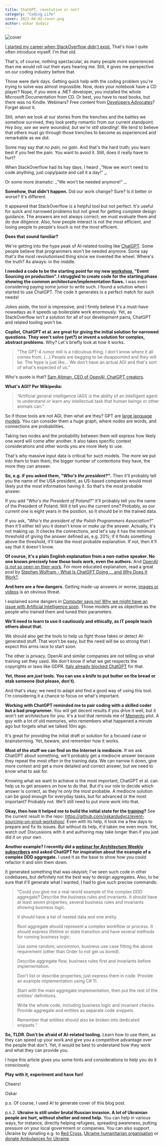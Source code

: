 ```yaml
---
title: ChatGPT, revolution or not?
category: "Coding Life"
cover: 2023-04-02-cover.png
author: oskar dudycz
---
```


![cover](2023-04-02-cover.png)

[I started my career when StackOverflow didn't exist.](/en/about/) That's how I quite often introduce myself. I'm that old.

That's, of course, nothing spectacular, as many people more experienced than me would roll out their eyes hearing me. Still, it gives me perspective on our coding industry before that.

Those were dark days. Getting quick help with the coding problem you're trying to solve was almost impossible. Now, does your notebook have a CD player? Nope, if you were a .NET developer, you installed the whole Microsoft Documentation from CD. Or best, you have to read books, but there was no Kindle. Webinars? Free content from [Developers Advocates](/en/revolution_now/)? Forget about it.

Still, when we look at our stories from the trenches and the battles we somehow survived, they look pretty romantic from our current standpoint. _Hey boy, see we were wounded, but we're still standing!_. We tend to believe that others must go through those trenches to become as experienced and remarkable as we did.

Some may say that _no pain, no gain_. And that's the hard truth; you learn best if you feel the pain. You want to avoid it. Still, does it really have to hurt?

When StackOverflow had its hay days, I heard _"Now we won't need to code anything, just copy/paste and call it a day!" _. 

Or some more dramatic: _"We won't be needed anymore!" _.

**Somehow, that didn't happen.** Did our work change? Sure? Is it better or worse? It's different.

It appeared that StackOverflow is a helpful tool but not perfect. It's useful for quick and narrowed problems but not great for getting complete design guidance. The answers are not always correct; we must evaluate them and do due diligence. Also, how people interact is not the most efficient, and losing people to people's touch is not the most efficient.

**Does that sound familiar?**

We're getting into the hype peak of AI-related tooling like [ChatGPT](https://chat.openai.com). Some people believe that programmers won't be needed anymore. Some say that's the most revolutionised thing since we invented the wheel. Where's the truth? As always: in the middle.

**I needed a code to be the starting point for my new [workshop](/en/training/), "Event Sourcing on production". I struggled to create code for the starting phase showing the common architecture/implementation flaws.** I was even considering paying some junior to write such. I found a solution when I started to use ChatGPT. The code it generates is a perfect match for such needs! 

Jokes aside, the tool is impressive, and I firmly believe it's a must-have nowadays as it speeds up boilerplate work enormously. Yet, as StackOverflow isn't a solution for all of our development pains, ChatGPT and related tooling won't be.

**Copilot, ChatGPT et al. are great for giving the initial solution for narrowed questions. They won't solve (yet?) or invent a solution for complex, abstract problems.** Why? Let's briefly look at how it works.

> "The GPT-4 rumor mill is a ridiculous thing. I don't know where it all comes from. (...) People are begging to be disappointed and they will be. The hype is just like... We don't have an actual AGI and that's sort of what's expected of us."

Who's quote is that? [Sam Altman, CEO of OpenAI, ChatGPT creators](https://www.theverge.com/23560328/openai-gpt-4-rumor-release-date-sam-altman-interview). 

**What's AGI? Per Wikipedia:**
> “Artificial general intelligence (AGI) is the ability of an intelligent agent to understand or learn any intellectual task that human beings or other animals can."

So if those tools are not AGI, then what are they? GPT are [large language models](https://en.wikipedia.org/wiki/Large_language_model). You can consider them a huge graph, where nodes are words, and connections are probabilities. 

Taking two nodes and the probability between them will express how likely one word will come after another. It also takes specific context considerations and other words you are more likely to use.

That's why massive input data is critical for such models. The more we put into them to train them, the bigger number of contentions they have, the more they can answer.

**So, e.g. if you asked them, _"Who's the president?"_.** Then it'll probably tell you the name of the USA president, as US-based companies would most likely put the most information having it. So that's the most probable answer. 

If you add _"Who's the President of Poland?"_ it'll probably tell you the name of the President of Poland. Will it tell you the current one? Probably, as our current one is eight years in the position, so it should be in the trained data.

If you ask, _"Who's the president of the Polish Programmers Association?"_ then it'll either tell you it doesn't know or _make up_ the answer. Actually, it's not making up. It checks the connections, and let's say it has the minimum threshold of giving the answer defined as, e.g. 20%; if it finds something above the threshold, it'll take the most probable explanation. If not, then it'll say that it doesn't know.

**Of course, it's a plain English explanation from a non-native speaker. No one knows precisely how those tools work, even the authors.** And [OpenAI is not so open on their work](https://fortune.com/2023/03/17/sam-altman-rivals-rip-openai-name-not-open-artificial-intelligence-gpt-4/). For more educated explanation, read a great post by [Stephen Wolfram - What Is ChatGPT Doing … and Why Does It Work?](https://writings.stephenwolfram.com/2023/02/what-is-chatgpt-doing-and-why-does-it-work/).

**And here are a few dangers.** Getting made-up answers or worse, [images or videos](https://www.washingtonpost.com/technology/2023/03/30/midjourney-ai-image-generation-rules/) is an obvious threat.

I explained some dangers in [Computer says no! Why we might have an issue with Artificial Intelligence soon](/en/computer_says_no_we_may_have_an_issue_with_ai_soon/). Those models are as objective as the people who trained them and tuned their parameters. 

**We'll need to learn to use it cautiously and ethically, as IT people teach others about that.**

We should also get the tools to help us fight those fakes or detect AI-generated stuff. That won't be easy, but the need will be so strong that I expect this arms race to start soon.

The other is privacy. OpenAI and similar companies are not telling us what training set they used. We don't know if what we get respects the copyrights or laws like GDPR. [Italy already blocked ChatGPT](https://www.zerohedge.com/technology/italy-bans-openais-chatgpt-over-privacy-concerns) for that.

**Yet, those are _just_ tools. You can use a knife to put butter on the bread or stab someone (but please, don't).**

And that's okay; we need to adapt and find a good way of using this tool. I'm considering it a chance to focus on what's important.

**Working with ChatGPT reminded me to pair coding with a skilled coder but a bad programmer.** You will get decent results if you drive it well, but it won't set architecture for you. It's a tool that reminds me of [Memento](https://www.imdb.com/title/tt0209144/) plot. A guy with a lot of old memories, who remembers what happened a minute ago but forgets what we talked 10m ago.

It's great for providing the initial draft or solution for a focused case or brainstorming. Yet, beware, and remember how it works.

**Most of the stuff we can find on the Internet is mediocre.** If we ask ChatGPT about something, we'll probably get a mediocre answer because they repeat the most often in the training data. We can narrow it down, give more context and get a more detailed and correct answer, but we need to know what to ask for. 

Knowing what we want to achieve is the most important, ChatGPT et al. can help us to get answers on how to do that. But it's our role to decide which answer is correct, as they're _only_ the most probable. A mediocre solution can be good enough for everyday tasks, but for advanced or the most important? Probably not. We'll still need to put more work into that.

**Okay, then how it helped me to build the initial state for the [training](/en/training/)?** See the current result in the repo: https://github.com/oskardudycz/event-sourcing-on-prod-workshop/. Even with its help, it took me a few days to prepare and fix its issues. But without its help, it'd taken me even more. Yet, watch out! Discussions with it and authoring may take longer than if you just did it on your own.

**Another example? I recently did a [webinar for Architecture Weekly subscribers](https://www.architecture-weekly.com/p/webinar-8-slim-down-your-aggregates) and asked ChatGPT for inspiration about the example of a complex DDD aggregate.** I used it as the base to show how you could refactor it and slim them down.

It generated something that was _okayish_; I've seen such code in other codebases, but definitely not the best way to design aggregates. Also, to be sure that it'll generate what I wanted, I had to give such precise commands:

> "Could you give me a real-world example of the complex DDD aggregate? Describe the business rules and invariants. It should have at least seven properties, several business rules and invariants showing business logic. 
> 
> It should have a list of nested data and one entity. 
> 
> Root aggregate should represent a complex workflow or process. It should express lifetime or state transition and have several methods for running business logic. 
> 
> Use some random, uncommon, business use case fitting the above requirement (other than Order to not get us bored). 
> 
> Describe aggregate flow, business rules first and invariants before implementation. 
> 
> Don't list or describe properties; just express them in code. Provide an example implementation using C# 11. 
> 
> Start with the main aggregate implementation, then put the rest of the entities' definitions. 
> 
> Write the whole code, including business logic and invariant checks. Provide aggregate and entities as separate code snippets. 
> 
> Remember that entities should also be broken into dedicated snippets."

**So, TLDR. Don't be afraid of AI-related tooling.** Learn how to use them, as they can speed up your work and give you a competitive advantage over the people that don't. Yet, it would be best to understand how they work and what they can provide you. 

I hope this article gives you some hints and considerations to help you do it consciously.

**Play with it, experiment and have fun!**

Cheers!

Oskar

p.s. Of course, I used AI to generate cover of this blog post.

p.s.2. **Ukraine is still under brutal Russian invasion. A lot of Ukrainian people are hurt, without shelter and need help.** You can help in various ways, for instance, directly helping refugees, spreading awareness, putting pressure on your local government or companies. You can also support Ukraine by donating e.g. to [Red Cross](https://www.icrc.org/en/donate/ukraine), [Ukraine humanitarian organisation](https://savelife.in.ua/en/donate/) or [donate Ambulances for Ukraine](https://www.gofundme.com/f/help-to-save-the-lives-of-civilians-in-a-war-zone).
